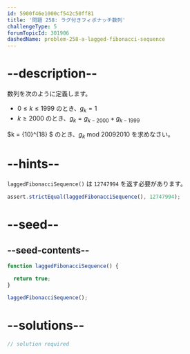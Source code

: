 ```yaml
---
id: 5900f46e1000cf542c50ff81
title: '問題 258: ラグ付きフィボナッチ数列'
challengeType: 5
forumTopicId: 301906
dashedName: problem-258-a-lagged-fibonacci-sequence
---
```


# --description--

数列を次のように定義します。

- $0 ≤ k ≤ 1999$ のとき、$g_k = 1$
- $k ≥ 2000$ のとき、$g_k = g_{k - 2000} + g_{k - 1999}$

$k = {10}^{18} $ のとき、$g_k$ mod 20092010 を求めなさい。

# --hints--

`laggedFibonacciSequence()` は `12747994` を返す必要があります。

```js
assert.strictEqual(laggedFibonacciSequence(), 12747994);
```

# --seed--

## --seed-contents--

```js
function laggedFibonacciSequence() {

  return true;
}

laggedFibonacciSequence();
```

# --solutions--

```js
// solution required
```
